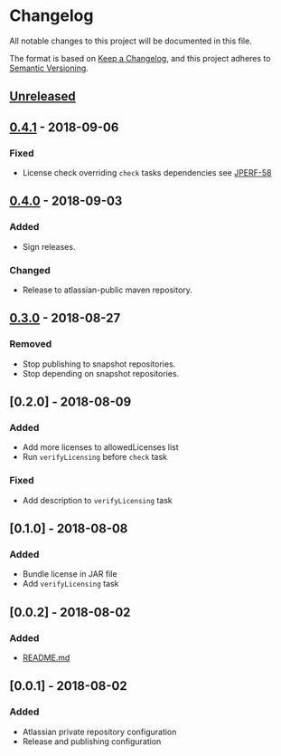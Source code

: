 # Changelog
All notable changes to this project will be documented in this file.

The format is based on [Keep a Changelog](https://keepachangelog.com/en/1.0.0/),
and this project adheres to [Semantic Versioning](https://semver.org/spec/v2.0.0.html).

## [Unreleased]
[Unreleased]: https://bitbucket.org/atlassian/jira-performance-tests/branches/compare/master%0Drelease-0.4.1

## [0.4.1] - 2018-09-06
[0.4.1]: https://bitbucket.org/atlassian/jira-performance-tests/branches/compare/release-0.4.1%0Drelease-0.4.0

### Fixed
- License check overriding `check` tasks dependencies see [JPERF-58](https://ecosystem.atlassian.net/browse/JPERF-58)

## [0.4.0] - 2018-09-03
[0.4.0]: https://bitbucket.org/atlassian/jira-performance-tests/branches/compare/release-0.4.0%0Drelease-0.3.0

### Added
- Sign releases.

### Changed
- Release to atlassian-public maven repository.

## [0.3.0] - 2018-08-27
[0.3.0]: https://bitbucket.org/atlassian/jira-performance-tests/branches/compare/release-0.3.0%0Drelease-0.2.0

### Removed
- Stop publishing to snapshot repositories.
- Stop depending on snapshot repositories.

## [0.2.0] - 2018-08-09
### Added
- Add more licenses to allowedLicenses list
- Run `verifyLicensing` before `check` task
### Fixed
- Add description to  `verifyLicensing` task

## [0.1.0] - 2018-08-08
### Added
- Bundle license in JAR file
- Add `verifyLicensing` task

## [0.0.2] - 2018-08-02
### Added
- [README.md](README.md)

## [0.0.1] - 2018-08-02
### Added
- Atlassian private repository configuration
- Release and publishing configuration


